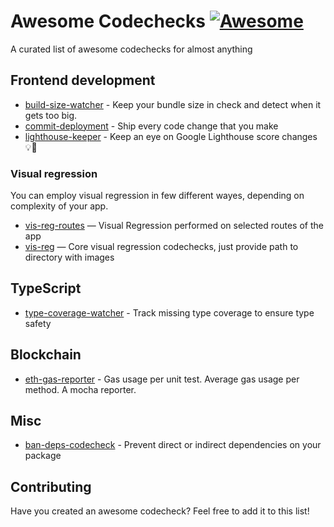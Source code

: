 # Awesome Codechecks [![Awesome](https://cdn.rawgit.com/sindresorhus/awesome/d7305f38d29fed78fa85652e3a63e154dd8e8829/media/badge.svg)](https://github.com/sindresorhus/awesome)

A curated list of awesome codechecks for almost anything

## Frontend development

- [build-size-watcher](https://github.com/codechecks/build-size-watcher) - Keep your bundle size in check and detect when it gets too big.
- [commit-deployment](https://github.com/codechecks/commit-deployment) - Ship every code change that you make
- [lighthouse-keeper](https://github.com/codechecks/lighthouse-keeper) - Keep an eye on Google Lighthouse score changes 💡👀

### Visual regression
You can employ visual regression in few different wayes, depending on complexity of your app.
- [vis-reg-routes](https://github.com/codechecks/vis-reg-routes) — Visual Regression performed on selected routes of the app
- [vis-reg](https://github.com/codechecks/vis-reg) — Core visual regression codechecks, just provide path to directory with images

## TypeScript

- [type-coverage-watcher](https://github.com/codechecks/type-coverage-watcher) - Track missing type coverage to ensure type safety

## Blockchain

- [eth-gas-reporter](https://github.com/cgewecke/eth-gas-reporter) - Gas usage per unit test. Average gas usage per method. A mocha reporter.

## Misc

- [ban-deps-codecheck](https://github.com/codechecks/ban-deps-codecheck) - Prevent direct or indirect dependencies on your package

## Contributing

Have you created an awesome codecheck? Feel free to add it to this list!
